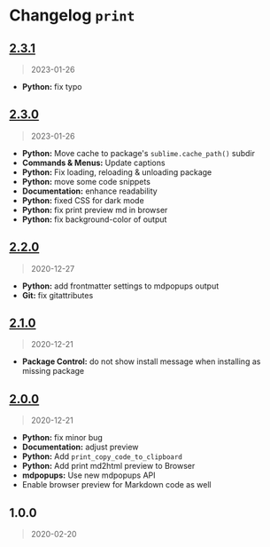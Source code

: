 # Changelog `print`

## [2.3.1](https://github.com/jrappen/sublime-print/compare/2.3.0...2.3.1)

> 2023-01-26

* **Python:** fix typo

## [2.3.0](https://github.com/jrappen/sublime-print/compare/2.2.0...2.3.0)

> 2023-01-26

* **Python:** Move cache to package's `sublime.cache_path()` subdir
* **Commands & Menus:** Update captions
* **Python:** Fix loading, reloading & unloading package
* **Python:** move some code snippets
* **Documentation:** enhance readability
* **Python:** fixed CSS for dark mode
* **Python:** fix print preview md in browser
* **Python:** fix background-color of output

## [2.2.0](https://github.com/jrappen/sublime-print/compare/2.1.0...2.2.0)

> 2020-12-27

* **Python:** add frontmatter settings to mdpopups output
* **Git:** fix gitattributes

## [2.1.0](https://github.com/jrappen/sublime-print/compare/2.0.0...2.1.0)

> 2020-12-21

* **Package Control:** do not show install message when installing as missing package

## [2.0.0](https://github.com/jrappen/sublime-print/compare/1.0.0...2.0.0)

> 2020-12-21

* **Python:** fix minor bug
* **Documentation:** adjust preview
* **Python:** Add `print_copy_code_to_clipboard`
* **Python:** Add print md2html preview to Browser
* **mdpopups:** Use new mdpopups API
* Enable browser preview for Markdown code as well

## 1.0.0

> 2020-02-20
